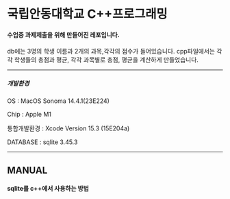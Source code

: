 # 국립안동대학교 C++프로그래밍
#### 수업중 과제제출을 위해 만들어진 레포입니다.
db에는 3명의 학생 이름과 2개의 과목,각각의 점수가 들어있습니다.
cpp파일에서는 각각 학생들의 총점과 평균, 각각 과목별로 총점, 평균을 계산하게 만들었습니다.



---
##### 개발환경
  
  OS : MacOS Sonoma 14.4.1(23E224)

  Chip : Apple M1

  통합개발환경 : Xcode Version 15.3 (15E204a)

  DATABASE : sqlite 3.45.3

  


---
## MANUAL
#### sqlite를 c++에서 사용하는 방법
